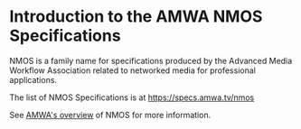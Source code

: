 # Introduction to the AMWA NMOS Specifications

NMOS is a family name for specifications produced by the Advanced Media Workflow Association related to networked media for professional applications.

The list of NMOS Specifications is at <https://specs.amwa.tv/nmos>

See [AMWA's overview](https://www.amwa.tv/nmos-overview) of NMOS for more information.

